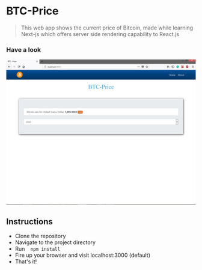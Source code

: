 # BTC-Price

> This web app shows the current price of Bitcoin, made while learning Next-js which offers server side rendering capability to                          React.js


### Have a look

![image](https://github.com/jamesgeorge007/BTC-Price/blob/master/assets/image.JPG)

## Instructions

- Clone the repository
- Navigate to the project directory
- Run ` ` ` npm install ` ` `
- Fire up your browser and visit localhost:3000 (default)
- That's it!


